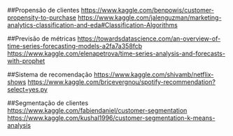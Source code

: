 ##Propensão de clientes
https://www.kaggle.com/benpowis/customer-propensity-to-purchase
https://www.kaggle.com/jalenguzman/marketing-analytics-classification-and-eda#Classification-Algorithms

##Previsão de métricas
https://towardsdatascience.com/an-overview-of-time-series-forecasting-models-a2fa7a358fcb
https://www.kaggle.com/elenapetrova/time-series-analysis-and-forecasts-with-prophet

##Sistema de recomendação
https://www.kaggle.com/shivamb/netflix-shows
https://www.kaggle.com/bricevergnou/spotify-recommendation?select=yes.py

##Segmentação de clientes
https://www.kaggle.com/fabiendaniel/customer-segmentation
https://www.kaggle.com/kushal1996/customer-segmentation-k-means-analysis


